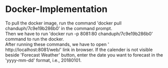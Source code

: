# Docker-Implementation  
To pull the docker image, run the command 'docker pull chanduph/7c9e19b286b0' in the command prompt.  
Then we have to run 'docker run -p 8081:80 chanduph/7c9e19b286b0' command to run the docker.  
After running these commands, we have to open ' http://localhost:8081/web/' link in browser. If the calender is not visible beside 'Forecast Weather' button, enter the date you want to forecast in the 'yyyy-mm-dd' format, i.e., 20180101.  
